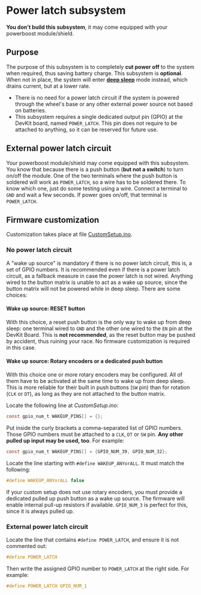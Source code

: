 # Power latch subsystem

**You don't build this subsystem**, it may come equipped with your powerboost module/shield.

## Purpose

The purpose of this subsystem is to completely **cut power off** to the system when required, thus saving battery charge. This subsystem is **optional**. When not in place, the system will enter [**deep sleep**](https://randomnerdtutorials.com/esp32-deep-sleep-arduino-ide-wake-up-sources/) mode instead, which drains current, but at a lower rate.

- There is no need for a power latch circuit if the system is powered through the wheel's base or any other external power source not based on batteries.
- This subsystem requires a single dedicated output pin (GPIO) at the DevKit board, named `POWER_LATCH`. This pin does not require to be attached to anything, so it can be reserved for future use. 

## External power latch circuit

Your powerboost module/shield may come equipped with this subsystem. You know that because there is a push button (**but not a switch**) to turn on/off the module. One of the two terminals where the push button is soldered will work as `POWER_LATCH`, so a wire has to be soldered there. To know which one, just do some testing using a wire. Connect a terminal to `GND` and wait a few seconds. If power goes on/off, that terminal is `POWER_LATCH`.

## Firmware customization

Customization takes place at file [CustomSetup.ino](../../../../src/Firmware/CustomSetup/CustomSetup.ino).

### No power latch circuit

A "wake up source" is mandatory if there is no power latch circuit, this is, a set of GPIO numbers. It is recommended even if there is a power latch circuit, as a fallback measure in case the power latch is not wired. Anything wired to the button matrix is unable to act as a wake up source, since the button matrix will not be powered while in deep sleep. There are some choices:

#### Wake up source: RESET button

With this choice, a reset push button is the only way to wake up from deep sleep: one terminal wired to `GND` and the other one wired to the `EN` pin at the DevKit Board. This is **not recommended**, as the reset button may be pushed by accident, thus ruining your race.  No firmware customization is required in this case.

#### Wake up source: Rotary encoders or a dedicated push button

With this choice one or more rotary encoders may be configured. All of them have to be activated at the same time to wake up from deep sleep. This is more reliable for their built in push buttons (`SW` pin) than for rotation (`CLK` or `DT`), as long as they are not attached to the button matrix.

Locate the following line at *CustomSetup.ino*:

```c
const gpio_num_t WAKEUP_PINS[] = {};
```

Put inside the curly brackets a comma-separated list of GPIO numbers. Those GPIO numbers must be attached to a `CLK`, `DT` or `SW` pin. **Any other pulled up input may be used, too**. For example:

```c
const gpio_num_t WAKEUP_PINS[] = {GPIO_NUM_39, GPIO_NUM_32};
```

Locate the line starting with `#define WAKEUP_ANYorALL`. It must match the following:

```c
#define WAKEUP_ANYorALL false
```

If your custom setup does not use rotary encoders, you must provide a dedicated pulled up push button as a wake up source. The firmware will enable internal pull-up resistors if available. `GPIO_NUM_3` is perfect for this, since it is always pulled up.

### External power latch circuit

Locate the line that contains `#define POWER_LATCH`, and ensure it is not commented out:

```c
#define POWER_LATCH
```

Then write the assigned GPIO number to `POWER_LATCH` at the right side. For example:

```c
#define POWER_LATCH GPIO_NUM_1
```